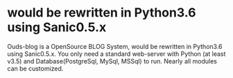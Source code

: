 # would be rewritten in Python3.6 using Sanic0.5.x
Ouds-blog is a OpenSource BLOG System, would be rewritten in Python3.6 using Sanic0.5.x. You only need a standard web-server with Python (at least v3.5) and Database(PostgreSql, MySql, MSSql) to run. Nearly all modules can be customized.


